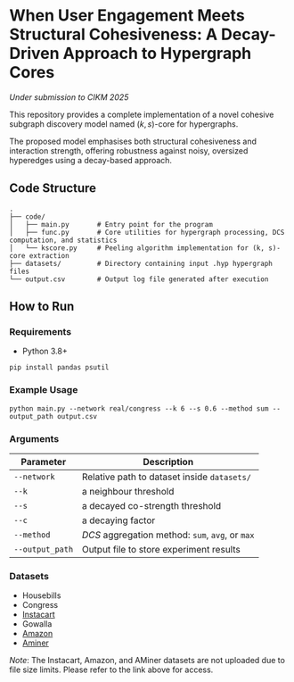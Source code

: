 # When User Engagement Meets Structural Cohesiveness: A Decay-Driven Approach to Hypergraph Cores
*Under submission to CIKM 2025*
  
This repository provides a complete implementation of a novel cohesive subgraph discovery model named $(k, s)$-core for hypergraphs.

The proposed model emphasises both structural cohesiveness and interaction strength, offering robustness against noisy, oversized hyperedges using a decay-based approach.

## Code Structure
```
.
├── code/
│   ├── main.py       # Entry point for the program
│   ├── func.py       # Core utilities for hypergraph processing, DCS computation, and statistics
│   └── kscore.py     # Peeling algorithm implementation for (k, s)-core extraction
├── datasets/         # Directory containing input .hyp hypergraph files
└── output.csv        # Output log file generated after execution
```

## How to Run

### Requirements
- Python 3.8+
```
pip install pandas psutil
```

### Example Usage
```
python main.py --network real/congress --k 6 --s 0.6 --method sum --output_path output.csv
```

### Arguments
| Parameter      | Description                                       |
|----------------|---------------------------------------------------|
| `--network`    | Relative path to dataset inside `datasets/`       |
| `--k`          | a neighbour threshold       |
| `--s`          | a decayed co-strength threshold             |
| `--c`          | a decaying factor      |
| `--method`     | $DCS$ aggregation method: `sum`, `avg`, or `max`    |
| `--output_path`| Output file to store experiment results           |

### Datasets
- Housebills
- Congress
- [Instacart](https://www.cs.cornell.edu/~arb/data/uchoice-Instacart/)
- Gowalla
- [Amazon](https://www.cs.cornell.edu/~arb/data/amazon-reviews/)
- [Aminer](https://www.github.com/toggled/vldbsubmission)

*Note*: The Instacart, Amazon, and AMiner datasets are not uploaded due to file size limits. Please refer to the link above for access.

